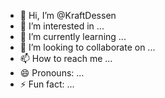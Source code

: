 - 👋 Hi, I’m @KraftDessen
- 👀 I’m interested in ...
- 🌱 I’m currently learning ...
- 💞️ I’m looking to collaborate on ...
- 📫 How to reach me ...
- 😄 Pronouns: ...
- ⚡ Fun fact: ...

<!---
KraftDessen/KraftDessen is a ✨ special ✨ repository because its `README.md` (this file) appears on your GitHub profile.
You can click the Preview link to take a look at your changes.
--->
